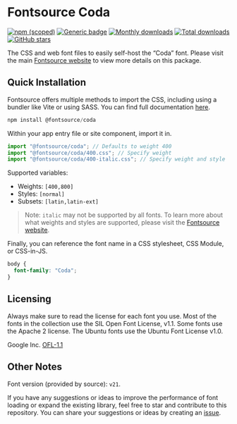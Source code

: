 # Fontsource Coda

[![npm (scoped)](https://img.shields.io/npm/v/@fontsource/coda?color=brightgreen)](https://www.npmjs.com/package/@fontsource/coda) [![Generic badge](https://img.shields.io/badge/fontsource-passing-brightgreen)](https://github.com/fontsource/fontsource) [![Monthly downloads](https://badgen.net/npm/dm/@fontsource/coda)](https://github.com/fontsource/fontsource) [![Total downloads](https://badgen.net/npm/dt/@fontsource/coda)](https://github.com/fontsource/fontsource) [![GitHub stars](https://img.shields.io/github/stars/fontsource/fontsource.svg?style=social&label=Star)](https://github.com/fontsource/fontsource/stargazers)

The CSS and web font files to easily self-host the “Coda” font. Please visit the main [Fontsource website](https://fontsource.org/fonts/coda) to view more details on this package.

## Quick Installation

Fontsource offers multiple methods to import the CSS, including using a bundler like Vite or using SASS. You can find full documentation [here](https://fontsource.org/docs/getting-started/introduction).

```javascript
npm install @fontsource/coda
```

Within your app entry file or site component, import it in.

```javascript
import "@fontsource/coda"; // Defaults to weight 400
import "@fontsource/coda/400.css"; // Specify weight
import "@fontsource/coda/400-italic.css"; // Specify weight and style
```

Supported variables:
- Weights: `[400,800]`
- Styles: `[normal]`
- Subsets: `[latin,latin-ext]`

> Note: `italic` may not be supported by all fonts. To learn more about what weights and styles are supported, please visit the [Fontsource website](https://fontsource.org/fonts/coda).

Finally, you can reference the font name in a CSS stylesheet, CSS Module, or CSS-in-JS.

```css
body {
  font-family: "Coda";
}
```

## Licensing
Always make sure to read the license for each font you use. Most of the fonts in the collection use the SIL Open Font License, v1.1. Some fonts use the Apache 2 license. The Ubuntu fonts use the Ubuntu Font License v1.0.

Google Inc.
[OFL-1.1](http://scripts.sil.org/OFL)

## Other Notes
Font version (provided by source): `v21`.

If you have any suggestions or ideas to improve the performance of font loading or expand the existing library, feel free to star and contribute to this repository. You can share your suggestions or ideas by creating an [issue](https://github.com/fontsource/fontsource/issues).